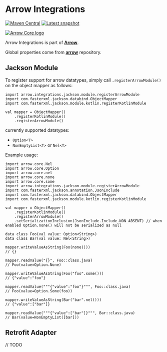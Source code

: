 # Arrow Integrations

[![Maven Central](https://img.shields.io/maven-central/v/io.arrow-kt/arrow-integrations-jackson-module?color=4caf50&label=latest%20release)](https://maven-badges.herokuapp.com/maven-central/io.arrow-kt/arrow-integrations-jackson-module)
[![Latest snapshot](https://img.shields.io/maven-metadata/v?label=latest%20snapshot&metadataUrl=https%3A%2F%2Foss.sonatype.org%2Fservice%2Flocal%2Frepositories%2Fsnapshots%2Fcontent%2Fio%2Farrow-kt%2Farrow-integrations-jackson-module%2Fmaven-metadata.xml)](https://oss.sonatype.org/service/local/repositories/snapshots/content/io/arrow-kt/)

[![Arrow Core logo](https://raw.githubusercontent.com/arrow-kt/arrow-site/master/docs/img/core/arrow-core-brand-sidebar.svg?sanitize=true)](https://arrow-kt.io)

Λrrow Integrations is part of [**Λrrow**](https://arrow-kt.io).

Global properties come from [**arrow**](https://github.com/arrow-kt/arrow) repository.

## Jackson Module

To register support for arrow datatypes, simply call `.registerArrowModule()` on the object mapper as follows:

```kotlin:ank
import arrow.integrations.jackson.module.registerArrowModule
import com.fasterxml.jackson.databind.ObjectMapper
import com.fasterxml.jackson.module.kotlin.registerKotlinModule

val mapper = ObjectMapper()
    .registerKotlinModule()
    .registerArrowModule()
```

currently supported datatypes:
- `Option<T>`
- `NonEmptyList<T>` or `Nel<T>`

Example usage:

```kotlin:ank
import arrow.core.Nel
import arrow.core.Option
import arrow.core.nel
import arrow.core.none
import arrow.core.some
import arrow.integrations.jackson.module.registerArrowModule
import com.fasterxml.jackson.annotation.JsonInclude
import com.fasterxml.jackson.databind.ObjectMapper
import com.fasterxml.jackson.module.kotlin.registerKotlinModule

val mapper = ObjectMapper()
    .registerKotlinModule()
    .registerArrowModule()
    .setSerializationInclusion(JsonInclude.Include.NON_ABSENT) // when enabled Option.none() will not be serialized as null

data class Foo(val value: Option<String>)
data class Bar(val value: Nel<String>)

mapper.writeValueAsString(Foo(none())) 
// {}

mapper.readValue("{}", Foo::class.java) 
// Foo(value=Option.None)

mapper.writeValueAsString(Foo("foo".some())) 
// {"value":"foo"}

mapper.readValue("""{"value":"foo"}""", Foo::class.java) 
// Foo(value=Option.Some(foo))

mapper.writeValueAsString(Bar("bar".nel())) 
// {"value":["bar"]}

mapper.readValue("""{"value":["bar"]}""", Bar::class.java) 
// Bar(value=NonEmptyList([bar]))
```


## Retrofit Adapter

// TODO
